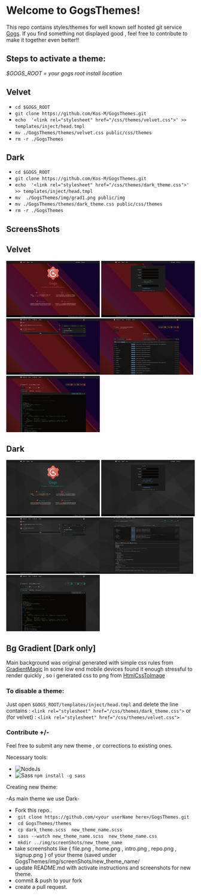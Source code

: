 # Welcome to GogsThemes!

This repo contains styles/themes  for well known self hosted git service [Gogs](https://gogs.io/).
If you find something not displayed good  , feel free to contribute
 to make it together even better!!
 
## Steps to activate a theme:
*$GOGS_ROOT = your gogs root install location*


## Velvet
 - ````cd $GOGS_ROOT```` 
 - ```git clone https://github.com/Kos-M/GogsThemes.git```
 - ````echo  '<link rel="stylesheet" href="/css/themes/velvet.css">' >> templates/inject/head.tmpl```` 
 - ```mv ./GogsThemes/themes/velvet.css public/css/themes```
 - ```rm -r ./GogsThemes```

 ## Dark
 - ````cd $GOGS_ROOT```` 
 - ```git clone https://github.com/Kos-M/GogsThemes.git```
 - ````echo  '<link rel="stylesheet" href="/css/themes/dark_theme.css">' >> templates/inject/head.tmpl```` 
 - ```mv  ./GogsThemes/img/grad1.png public/img```
 - ```mv ./GogsThemes/themes/dark_theme.css public/css/themes```
 - ```rm -r ./GogsThemes```

## ScreensShots

## Velvet

<img src="https://raw.githubusercontent.com/Kos-M/GogsThemes/master/img/screenShots/velvet/intro.png" width="250" height="150"> <img src="https://raw.githubusercontent.com/Kos-M/GogsThemes/master/img/screenShots/velvet/signup.png" width="250" height="150"> <img src="https://raw.githubusercontent.com/Kos-M/GogsThemes/master/img/screenShots/velvet/home.png" width="250" height="150"><img src="https://raw.githubusercontent.com/Kos-M/GogsThemes/master/img/screenShots/velvet/repo.png" width="250" height="150"><img src="https://raw.githubusercontent.com/Kos-M/GogsThemes/master/img/screenShots/velvet/file.png" width="250" height="150"> 

## Dark
<img src="https://raw.githubusercontent.com/Kos-M/GogsThemes/master/img/screenShots/intro.png" width="250" height="150"> <img src="https://raw.githubusercontent.com/Kos-M/GogsThemes/master/img/screenShots/signup.png" width="250" height="150"> <img src="https://raw.githubusercontent.com/Kos-M/GogsThemes/master/img/screenShots/home.png" width="250" height="150"><img src="https://raw.githubusercontent.com/Kos-M/GogsThemes/master/img/screenShots/repo.png" width="250" height="150"><img src="https://raw.githubusercontent.com/Kos-M/GogsThemes/master/img/screenShots/file.png" width="250" height="150">

## Bg Gradient [Dark only]

Main background was original generated with simple css rules from  [GradientMagic](https://www.gradientmagic.com)
In some low end mobile devices found it enough  stressful to render quickly , so i generated css to png from [HtmlCssToImage](https://htmlcsstoimage.com/)

### To disable a theme:
Just open ```$GOGS_ROOT/templates/inject/head.tmpl``` and delete 
the line contains : ```<link rel="stylesheet" href="/css/themes/dark_theme.css">```
or (for velvet) : ```<link rel="stylesheet" href="/css/themes/velvet.css">```

### Contribute +/-
 Feel free to submit any new theme , or corrections to existing ones.
 
 Necessary tools:
- ![NodeJs](https://nodejs.org/en/)
- ![Sass](https://github.com/sass/sass) ``` npm install -g sass ```

Creating new theme:

-As main theme we use Dark-
- Fork this repo..
- ``` git clone https://github.com/<your userName here>/GogsThemes.git```
- ``` cd GogsThemes/themes```
- ``` cp dark_theme.scss  new_theme_name.scss```
- ``` sass --watch new_theme_name.scss  new_theme_name.css```
- ``` mkdir ../img/screenShots/new_theme_name```
- take screenshots like	{ file.png , home.png , intro.png , repo.png , signup.png } of your theme (saved under GogsThemes/img/screenShots/new_theme_name/
- update README.md with activate instructions and screenshots for new theme.
- commit & push to your fork 
- create a pull request.
